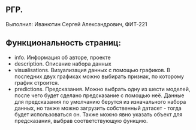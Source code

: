 ##  РГР. 
Выполнил: Иванютин Сергей Александрович, ФИТ-221

## Функциональность страниц:
- info. Информация об авторе, проекте
- description. Описание набора данных
- visualisations. Визуализация данных с помощью графиков. В последних двух графиках можно выбирать признак, по которому график строится. 
- predictions. Предсказания. Можно выбрать одну из шести моделей, после чего будет сделано предсказание с помощью неё. Данные для предсказания по умолчанию берутся из изначального набора данных, но также можно загрузить собственный датасет - тогда будет использоваться он. Также можно явно указать объект для предсказания, выбрав соответствующую функцию.

